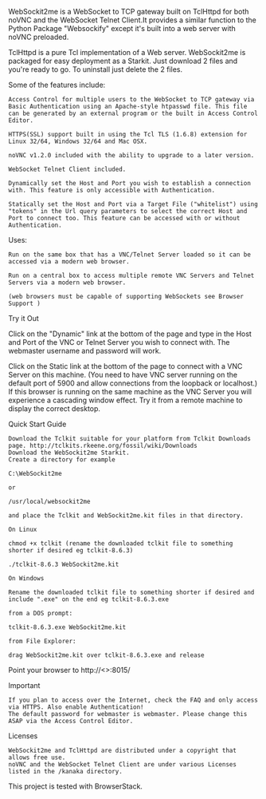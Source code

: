 WebSockit2me is a WebSocket to TCP gateway built on TclHttpd for both noVNC and the WebSocket Telnet Client.It provides a similar function to the Python Package "Websockify" except it's built into a web server with noVNC preloaded.

TclHttpd is a pure Tcl implementation of a Web server. WebSockit2me is packaged for easy deployment as a Starkit. Just download 2 files and you're ready to go. To uninstall just delete the 2 files.

Some of the features include:

    Access Control for multiple users to the WebSocket to TCP gateway via Basic Authentication using an Apache-style htpasswd file. This file can be generated by an external program or the built in Access Control Editor.

    HTTPS(SSL) support built in using the Tcl TLS (1.6.8) extension for Linux 32/64, Windows 32/64 and Mac OSX.

    noVNC v1.2.0 included with the ability to upgrade to a later version.

    WebSocket Telnet Client included.

    Dynamically set the Host and Port you wish to establish a connection with. This feature is only accessible with Authentication.

    Statically set the Host and Port via a Target File ("whitelist") using "tokens" in the Url query parameters to select the correct Host and Port to connect too. This feature can be accessed with or without Authentication. 

Uses:

    Run on the same box that has a VNC/Telnet Server loaded so it can be accessed via a modern web browser.

    Run on a central box to access multiple remote VNC Servers and Telnet Servers via a modern web browser.

    (web browsers must be capable of supporting WebSockets see Browser Support ) 

Try it Out

Click on the "Dynamic" link at the bottom of the page and type in the Host and Port of the VNC or Telnet Server you wish to connect with. The webmaster username and password will work.

Click on the Static link at the bottom of the page to connect with a VNC Server on this machine. (You need to have VNC server running on the default port of 5900 and allow connections from the loopback or localhost.) If this browser is running on the same machine as the VNC Server you will experience a cascading window effect. Try it from a remote machine to display the correct desktop.

Quick Start Guide

    Download the Tclkit suitable for your platform from Tclkit Downloads page. http://tclkits.rkeene.org/fossil/wiki/Downloads
    Download the WebSockit2me Starkit. 
    Create a directory for example

    C:\WebSockit2me

    or

    /usr/local/websockit2me

    and place the Tclkit and WebSockit2me.kit files in that directory.

    On Linux

    chmod +x tclkit (rename the downloaded tclkit file to something shorter if desired eg tclkit-8.6.3)

    ./tclkit-8.6.3 WebSockit2me.kit

    On Windows

    Rename the downloaded tclkit file to something shorter if desired and include ".exe" on the end eg tclkit-8.6.3.exe

    from a DOS prompt:

    tclkit-8.6.3.exe WebSockit2me.kit

    from File Explorer:

    drag WebSockit2me.kit over tclkit-8.6.3.exe and release 

Point your browser to http://<<Your IP Address>>:8015/

Important

    If you plan to access over the Internet, check the FAQ and only access via HTTPS. Also enable Authentication!
    The default password for webmaster is webmaster. Please change this ASAP via the Access Control Editor. 

Licenses

    WebSockit2me and TclHttpd are distributed under a copyright that allows free use.
    noVNC and the WebSocket Telnet Client are under various Licenses listed in the /kanaka directory. 

This project is tested with BrowserStack.

<!--
**WebSockit2me/Websockit2me** is a ✨ _special_ ✨ repository because its `README.md` (this file) appears on your GitHub profile.

Here are some ideas to get you started:

- 🔭 I’m currently working on ...
- 🌱 I’m currently learning ...
- 👯 I’m looking to collaborate on ...
- 🤔 I’m looking for help with ...
- 💬 Ask me about ...
- 📫 How to reach me: ...
- 😄 Pronouns: ...
- ⚡ Fun fact: ...
-->
